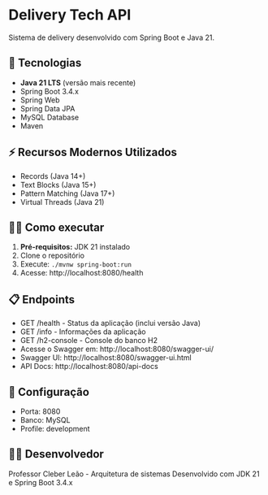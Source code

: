 # Delivery Tech API

Sistema de delivery desenvolvido com Spring Boot e Java 21.

## 🚀 Tecnologias
- **Java 21 LTS** (versão mais recente)
- Spring Boot 3.4.x
- Spring Web
- Spring Data JPA
- MySQL Database
- Maven

## ⚡ Recursos Modernos Utilizados
- Records (Java 14+)
- Text Blocks (Java 15+)
- Pattern Matching (Java 17+)
- Virtual Threads (Java 21)

## 🏃‍♂️ Como executar
1. **Pré-requisitos:** JDK 21 instalado
2. Clone o repositório
3. Execute: `./mvnw spring-boot:run`
4. Acesse: http://localhost:8080/health

## 📋 Endpoints
- GET /health - Status da aplicação (inclui versão Java)
- GET /info - Informações da aplicação
- GET /h2-console - Console do banco H2
- Acesse o Swagger em: http://localhost:8080/swagger-ui/
- Swagger UI: http://localhost:8080/swagger-ui.html
- API Docs: http://localhost:8080/api-docs

## 🔧 Configuração
- Porta: 8080
- Banco: MySQL
- Profile: development

## 👨‍💻 Desenvolvedor
Professor Cleber Leão - Arquitetura de sistemas 
Desenvolvido com JDK 21 e Spring Boot 3.4.x